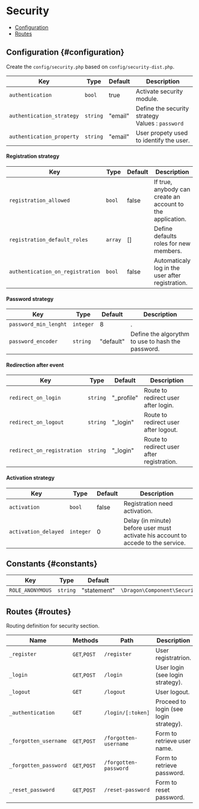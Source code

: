 # Security

- [Configuration](#configuration)
- [Routes](#routes)

## Configuration {#configuration}

Create the `config/security.php` based on `config/security-dist.php`.

|Key|Type|Default|Description|
|--|--|--|--|
|`authentication`|`bool`|true|Activate security module.|
|`authentication_strategy`|`string`|"email"|Define the security strategy<br>Values : `password`|`email`|`2fa`.|
|`authentication_property`|`string`|"email"|User propety used to identify the user.|

#### Registration strategy

|Key|Type|Default|Description|
|--|--|--|--|
|`registration_allowed`|`bool`|false|If true, anybody can create an account to the application.|
|`registration_default_roles`|`array`|[]|Define defaults roles for new members.|
|`authentication_on_registration`|`bool`|false|Automaticaly log in the user after registration.|

#### Password strategy

|Key|Type|Default|Description|
|--|--|--|--|
|`password_min_lenght`|`integer`|8|.|
|`password_encoder`|`string`|"default"|Define the algorythm to use to hash the password.|

#### Redirection after event

|Key|Type|Default|Description|
|--|--|--|--|
|`redirect_on_login`|`string`|"_profile"|Route to redirect user after login.|
|`redirect_on_logout`|`string`|"_login"|Route to redirect user after logout.|
|`redirect_on_registration`|`string`|"_login"|Route to redirect user after registration.|

#### Activation strategy

|Key|Type|Default|Description|
|--|--|--|--|
|`activation`|`bool`|false|Registration need activation.|
|`activation_delayed`|`integer`|0|Delay (in minute) before user must activate his account to accede to the service.|

## Constants {#constants}

|Key|Type|Default|Path|
|--|--|--|--|
|`ROLE_ANONYMOUS`|`string`|"statement"|`\Dragon\Component\Security\Definition::ROLE_ANONYMOUS`|

## Routes {#routes}

Routing definition for security section.

|Name|Methods|Path|Description|
|--|--|--|--|
|`_register`|`GET`,`POST`|`/register`|User registratrion.|
|`_login`|`GET`,`POST`|`/login`|User login (see login strategy).|
|`_logout`|`GET`|`/logout`|User logout.|
|`_authentication`|`GET`|`/login/[:token]`|Proceed to login (see login strategy).|
|`_forgotten_username`|`GET`,`POST`|`/forgotten-username`|Form to retrieve user name.|
|`_forgotten_password`|`GET`,`POST`|`/forgotten-password`|Form to retrieve password.|
|`_reset_password`|`GET`,`POST`|`/reset-password`|Form to reset password.|
